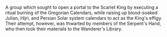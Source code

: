A group which sought to open a portal to the Scarlet King by executing a ritual burning of the Gregorian Calendars, while raising up blood-soaked Julian, Hijri, and Persian Solar system calendars to act as the King's effigy. Their attempt, however, was thwarted by members of the Serpent's Hand, who then took their materials to the Wanderer's Library.